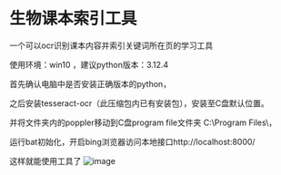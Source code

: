# 生物课本索引工具
一个可以ocr识别课本内容并索引关键词所在页的学习工具


使用环境：win10 ，建议python版本：3.12.4

首先确认电脑中是否安装正确版本的python，

之后安装tesseract-ocr（此压缩包内已有安装包），安装至C盘默认位置。

并将文件夹内的poppler移动到C盘program file文件夹 C:\Program Files\，

运行bat初始化，开启bing浏览器访问本地接口http://localhost:8000/


这样就能使用工具了
![image](https://github.com/user-attachments/assets/ae493f07-4a50-480f-bf02-6fd7ad6ba0dc)


